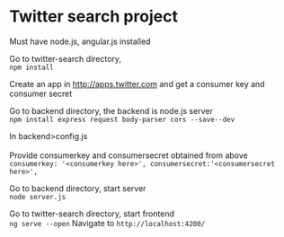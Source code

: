 # Twitter search project
Must have node.js, angular.js installed

Go to twitter-search directory, <br>
```npm install```

Create an app in http://apps.twitter.com and get a consumer key and consumer secret<br>

Go to backend directory, the backend is node.js server<br>
```npm install express request body-parser cors --save--dev```

In backend>config.js<br><br>
Provide consumerkey and consumersecret obtained from above
 	```consumerkey: '<consumerkey here>',
  consumersecret:'<consumersecret here>',  ```

Go to backend directory, start server<br>
```node server.js```

Go to twitter-search directory, start frontend<br>
```ng serve --open```
Navigate to `http://localhost:4200/`<br>
